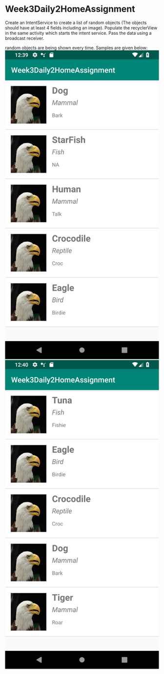 # Week3Daily2HomeAssignment
 Create an IntentService to create a list of random objects (The objects should have at least 4 fields including an image). Populate the recyclerView in the same activity which starts the intent service. Pass the data using a broadcast receiver.

random objects are being shown every time. Samples are given below:
![](app/src/main/res/drawable/screenshot_1.png)
![](app/src/main/res/drawable/screenshot_2.png)
